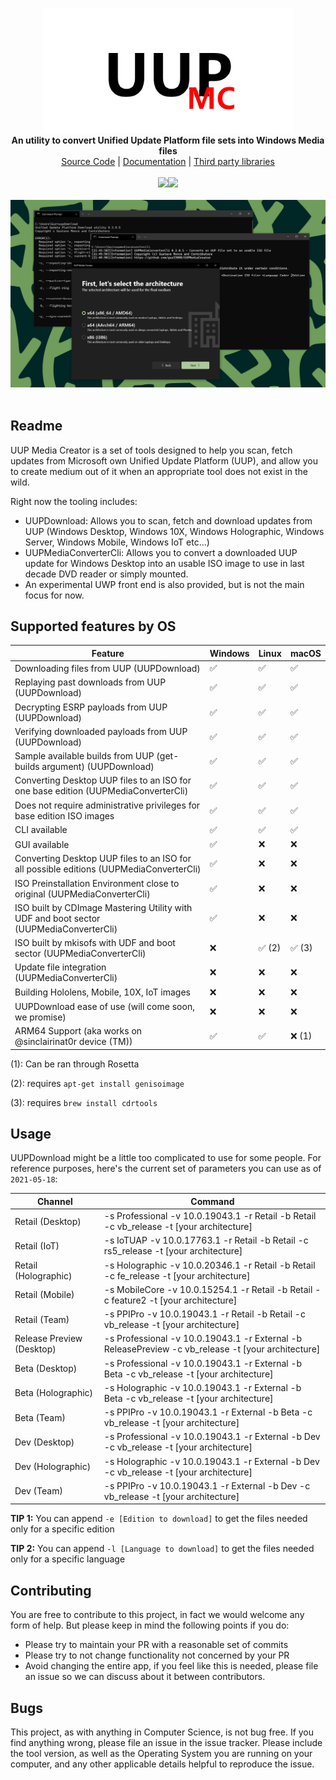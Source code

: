 <p align="center">
  <img src="Assets/logo.png" width="400"><br>
  <b>An utility to convert Unified Update Platform file sets into Windows Media files</b><br>
  <a href="./src">Source Code</a> |
  <a href="./docs">Documentation</a> |
  <a href="./thirdparty">Third party libraries</a>
  <br><br>
  <img src="https://github.com/gus33000/UUPMediaCreator/actions/workflows/ci.yml/badge.svg"><img src="https://github.com/gus33000/UUPMediaCreator/actions/workflows/uwp.yml/badge.svg"><br><br>
  <img src="Assets/screenshot.png"><br><br>
</p>

## Readme

UUP Media Creator is a set of tools designed to help you scan, fetch updates from Microsoft own Unified Update Platform (UUP), and allow you to create medium out of it when an appropriate tool does not exist in the wild.

Right now the tooling includes:

- UUPDownload: Allows you to scan, fetch and download updates from UUP (Windows Desktop, Windows 10X, Windows Holographic, Windows Server, Windows Mobile, Windows IoT etc...)
- UUPMediaConverterCli: Allows you to convert a downloaded UUP update for Windows Desktop into an usable ISO image to use in last decade DVD reader or simply mounted.
- An experimental UWP front end is also provided, but is not the main focus for now.

## Supported features by OS

| Feature                                                                                  | Windows | Linux  | macOS  |
|------------------------------------------------------------------------------------------|---------|--------|--------|
| Downloading files from UUP (UUPDownload)                                                 | ✅       | ✅       | ✅       |
| Replaying past downloads from UUP (UUPDownload)                                          | ✅       | ✅       | ✅       |
| Decrypting ESRP payloads from UUP (UUPDownload)                                          | ✅       | ✅       | ✅       |
| Verifying downloaded payloads from UUP (UUPDownload)                                     | ✅       | ✅       | ✅       |
| Sample available builds from UUP (get-builds argument) (UUPDownload)                     | ✅       | ✅       | ✅       |
| Converting Desktop UUP files to an ISO for one base edition (UUPMediaConverterCli)       | ✅       | ✅       | ✅       |
| Does not require administrative privileges for base edition ISO images                   | ✅       | ✅       | ✅       |
| CLI available                                                                            | ✅       | ✅       | ✅       |
| GUI available                                                                            | ✅       | ❌       | ❌       |
| Converting Desktop UUP files to an ISO for all possible editions (UUPMediaConverterCli)  | ✅       | ❌       | ❌       |
| ISO Preinstallation Environment close to original (UUPMediaConverterCli)                 | ✅       | ❌       | ❌       |
| ISO built by CDImage Mastering Utility with UDF and boot sector (UUPMediaConverterCli)   | ✅       | ❌       | ❌       |
| ISO built by mkisofs with UDF and boot sector (UUPMediaConverterCli)                     | ❌       | ✅   (2) | ✅   (3) |
| Update file integration (UUPMediaConverterCli)                                           | ❌       | ❌       | ❌       |
| Building Hololens, Mobile, 10X, IoT images                                               | ❌       | ❌       | ❌       |
| UUPDownload ease of use (will come soon, we promise)                                     | ❌       | ❌       | ❌       |
| ARM64 Support (aka works on @sinclairinat0r device (TM))                                 | ✅       | ✅       | ❌  (1)  |

(1): Can be ran through Rosetta

(2): requires ```apt-get install genisoimage```

(3): requires ```brew install cdrtools```

## Usage

UUPDownload might be a little too complicated to use for some people. For reference purposes, here's the current set of parameters you can use as of ```2021-05-18```:

| Channel                   | Command |
|---------------------------|----------------------------------------------------------------------------------------------------------------------------------------------------------------|
| Retail (Desktop)          | -s Professional -v 10.0.19043.1 -r Retail -b Retail -c vb_release -t [your architecture] |
| Retail (IoT)              | -s IoTUAP -v 10.0.17763.1 -r Retail -b Retail -c rs5_release -t [your architecture] |
| Retail (Holographic)      | -s Holographic -v 10.0.20346.1 -r Retail -b Retail -c fe_release -t [your architecture] |
| Retail (Mobile)           | -s MobileCore -v 10.0.15254.1 -r Retail -b Retail -c feature2 -t [your architecture] |
| Retail (Team)             | -s PPIPro -v 10.0.19043.1 -r Retail -b Retail -c vb_release -t [your architecture] |
| Release Preview (Desktop) | -s Professional -v 10.0.19043.1 -r External -b ReleasePreview -c vb_release -t [your architecture] |
| Beta (Desktop)            | -s Professional -v 10.0.19043.1 -r External -b Beta -c vb_release -t [your architecture] |
| Beta (Holographic)        | -s Holographic -v 10.0.19043.1 -r External -b Beta -c vb_release -t [your architecture] |
| Beta (Team)               | -s PPIPro -v 10.0.19043.1 -r External -b Beta -c vb_release -t [your architecture] |
| Dev (Desktop)             | -s Professional -v 10.0.19043.1 -r External -b Dev -c vb_release -t [your architecture] |
| Dev (Holographic)         | -s Holographic -v 10.0.19043.1 -r External -b Dev -c vb_release -t [your architecture] |
| Dev (Team)                | -s PPIPro -v 10.0.19043.1 -r External -b Dev -c vb_release -t [your architecture] |

**TIP 1:** You can append ```-e [Edition to download]``` to get the files needed only for a specific edition

**TIP 2:** You can append ```-l [Language to download]``` to get the files needed only for a specific language

## Contributing

You are free to contribute to this project, in fact we would welcome any form of help. But please keep in mind the following points if you do:

- Please try to maintain your PR with a reasonable set of commits
- Please try to not change functionality not concerned by your PR
- Avoid changing the entire app, if you feel like this is needed, please file an issue so we can discuss about it between contributors.

## Bugs

This project, as with anything in Computer Science, is not bug free. If you find anything wrong, please file an issue in the issue tracker. Please include the tool version, as well as the Operating System you are running on your computer, and any other applicable details helpful to reproduce the issue.
